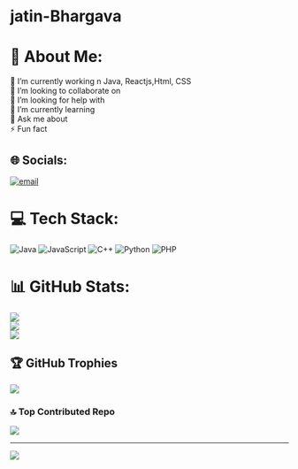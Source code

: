 # jatin-Bhargava
# 💫 About Me:
🔭 I’m currently working n Java, Reactjs,Html, CSS<br>👯 I’m looking to collaborate on <br>🤝 I’m looking for help with <br>🌱 I’m currently learning <br>💬 Ask me about<br>⚡ Fun fact


## 🌐 Socials:
[![email](https://img.shields.io/badge/Email-D14836?logo=gmail&logoColor=white)](mailto:jatinbhargavagmail.com) 

# 💻 Tech Stack:
![Java](https://img.shields.io/badge/java-%23ED8B00.svg?style=for-the-badge&logo=openjdk&logoColor=white) ![JavaScript](https://img.shields.io/badge/javascript-%23323330.svg?style=for-the-badge&logo=javascript&logoColor=%23F7DF1E) ![C++](https://img.shields.io/badge/c++-%2300599C.svg?style=for-the-badge&logo=c%2B%2B&logoColor=white) ![Python](https://img.shields.io/badge/python-3670A0?style=for-the-badge&logo=python&logoColor=ffdd54) ![PHP](https://img.shields.io/badge/php-%23777BB4.svg?style=for-the-badge&logo=php&logoColor=white)
# 📊 GitHub Stats:
![](https://github-readme-stats.vercel.app/api?username=jatin010&theme=dark&hide_border=false&include_all_commits=true&count_private=true)<br/>
![](https://nirzak-streak-stats.vercel.app/?user=jatin010&theme=dark&hide_border=false)<br/>
![](https://github-readme-stats.vercel.app/api/top-langs/?username=jatin010&theme=dark&hide_border=false&include_all_commits=true&count_private=true&layout=compact)

## 🏆 GitHub Trophies
![](https://github-profile-trophy.vercel.app/?username=jatin010&theme=radical&no-frame=false&no-bg=true&margin-w=4)

### 🔝 Top Contributed Repo
![](https://github-contributor-stats.vercel.app/api?username=jatin010&limit=5&theme=dark&combine_all_yearly_contributions=true)

---
[![](https://visitcount.itsvg.in/api?id=jatin010&icon=0&color=0)](https://visitcount.itsvg.in)

<!-- Proudly created with GPRM ( https://gprm.itsvg.in ) -->
